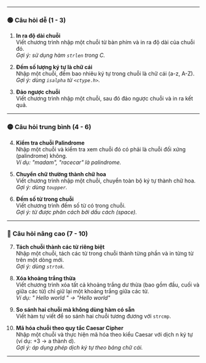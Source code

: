 
---

### 🟢 **Câu hỏi dễ (1 - 3)**

1. **In ra độ dài chuỗi**  
    Viết chương trình nhập một chuỗi từ bàn phím và in ra độ dài của chuỗi đó.  
    _Gợi ý: sử dụng hàm `strlen` trong C._
    
2. **Đếm số lượng ký tự là chữ cái**  
    Nhập một chuỗi, đếm bao nhiêu ký tự trong chuỗi là chữ cái (a-z, A-Z).  
    _Gợi ý: dùng `isalpha` từ `<ctype.h>`._
    
3. **Đảo ngược chuỗi**  
    Viết chương trình nhập một chuỗi, sau đó đảo ngược chuỗi và in ra kết quả.
    

---

### 🟡 **Câu hỏi trung bình (4 - 6)**

4. **Kiểm tra chuỗi Palindrome**  
    Nhập một chuỗi và kiểm tra xem chuỗi đó có phải là chuỗi đối xứng (palindrome) không.  
    _Ví dụ: "madam", "racecar" là palindrome._
    
5. **Chuyển chữ thường thành chữ hoa**  
    Viết chương trình nhập một chuỗi, chuyển toàn bộ ký tự thành chữ hoa.  
    _Gợi ý: dùng `toupper`._
    
6. **Đếm số từ trong chuỗi**  
    Viết chương trình đếm số từ có trong chuỗi.  
    _Gợi ý: từ được phân cách bởi dấu cách (space)._
    

---

### 🔴 **Câu hỏi nâng cao (7 - 10)**

7. **Tách chuỗi thành các từ riêng biệt**  
    Nhập một chuỗi, tách các từ trong chuỗi thành từng phần và in từng từ trên một dòng mới.  
    _Gợi ý: dùng `strtok`._
    
8. **Xóa khoảng trắng thừa**  
    Viết chương trình xóa tất cả khoảng trắng dư thừa (bao gồm đầu, cuối và giữa các từ) chỉ giữ lại một khoảng trắng giữa các từ.  
    _Ví dụ: " Hello world " → "Hello world"_
    
9. **So sánh hai chuỗi mà không dùng hàm có sẵn**  
    Viết hàm tự viết để so sánh hai chuỗi tương đương với `strcmp`.
    
10. **Mã hóa chuỗi theo quy tắc Caesar Cipher**  
    Nhập một chuỗi và thực hiện mã hóa theo kiểu Caesar với dịch n ký tự (ví dụ: +3 → a thành d).  
    _Gợi ý: áp dụng phép dịch ký tự theo bảng chữ cái._
    

---

